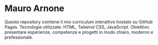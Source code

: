 # Mauro Arnone
Questo repository contiene il mio curriculum interattivo hostato su GitHub Pages.
Tecnologie utilizzate: HTML, Tailwind CSS, JavaScript.
Obiettivo: presentare esperienze, competenze e progetti in modo chiaro, moderno e professionale.
